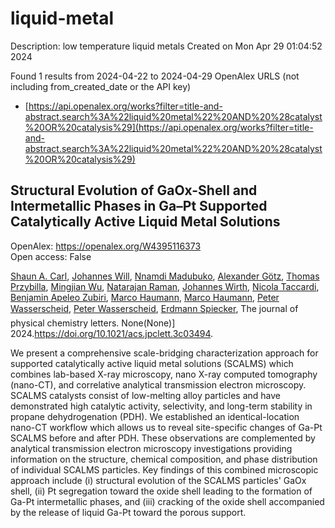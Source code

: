 # liquid-metal
Description: low temperature liquid metals
Created on Mon Apr 29 01:04:52 2024

Found 1 results from 2024-04-22 to 2024-04-29
OpenAlex URLS (not including from_created_date or the API key)
- [https://api.openalex.org/works?filter=title-and-abstract.search%3A%22liquid%20metal%22%20AND%20%28catalyst%20OR%20catalysis%29](https://api.openalex.org/works?filter=title-and-abstract.search%3A%22liquid%20metal%22%20AND%20%28catalyst%20OR%20catalysis%29)

## Structural Evolution of GaOx-Shell and Intermetallic Phases in Ga–Pt Supported Catalytically Active Liquid Metal Solutions   

OpenAlex: https://openalex.org/W4395116373    
Open access: False
    
[Shaun A. Carl](https://openalex.org/A5083491990), [Johannes Will](https://openalex.org/A5069346417), [Nnamdi Madubuko](https://openalex.org/A5092677750), [Alexander Götz](https://openalex.org/A5016355522), [Thomas Przybilla](https://openalex.org/A5084701861), [Mingjian Wu](https://openalex.org/A5090306088), [Natarajan Raman](https://openalex.org/A5009462940), [Johannes Wirth](https://openalex.org/A5037516157), [Nicola Taccardi](https://openalex.org/A5001718718), [Benjamin Apeleo Zubiri](https://openalex.org/A5046935930), [Marco Haumann](https://openalex.org/A5040845269), [Marco Haumann](https://openalex.org/A5040845269), [Peter Wasserscheid](https://openalex.org/A5039726667), [Peter Wasserscheid](https://openalex.org/A5039726667), [Erdmann Spiecker](https://openalex.org/A5062733366), The journal of physical chemistry letters. None(None)] 2024.https://doi.org/10.1021/acs.jpclett.3c03494.
    
We present a comprehensive scale-bridging characterization approach for supported catalytically active liquid metal solutions (SCALMS) which combines lab-based X-ray microscopy, nano X-ray computed tomography (nano-CT), and correlative analytical transmission electron microscopy. SCALMS catalysts consist of low-melting alloy particles and have demonstrated high catalytic activity, selectivity, and long-term stability in propane dehydrogenation (PDH). We established an identical-location nano-CT workflow which allows us to reveal site-specific changes of Ga-Pt SCALMS before and after PDH. These observations are complemented by analytical transmission electron microscopy investigations providing information on the structure, chemical composition, and phase distribution of individual SCALMS particles. Key findings of this combined microscopic approach include (i) structural evolution of the SCALMS particles' GaOx shell, (ii) Pt segregation toward the oxide shell leading to the formation of Ga-Pt intermetallic phases, and (iii) cracking of the oxide shell accompanied by the release of liquid Ga-Pt toward the porous support.    

    
